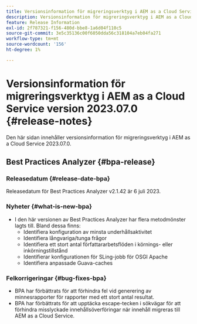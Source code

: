 ```yaml
---
title: Versionsinformation för migreringsverktyg i AEM as a Cloud Service version 2023.07.0
description: Versionsinformation för migreringsverktyg i AEM as a Cloud Service version 2023.07.0
feature: Release Information
exl-id: 2f787321-f156-480d-bbe8-1a6d04f110c5
source-git-commit: 3e5c35136c00f6050dda56c318104a7eb04fa271
workflow-type: tm+mt
source-wordcount: '156'
ht-degree: 1%

---
```


# Versionsinformation för migreringsverktyg i AEM as a Cloud Service version 2023.07.0 {#release-notes}

Den här sidan innehåller versionsinformation för migreringsverktyg i AEM as a Cloud Service 2023.07.0.

## Best Practices Analyzer {#bpa-release}

### Releasedatum {#release-date-bpa}

Releasedatum för Best Practices Analyzer v2.1.42 är 6 juli 2023.

### Nyheter {#what-is-new-bpa}

* I den här versionen av Best Practices Analyzer har flera metodmönster lagts till. Bland dessa finns:
   * Identifiera konfiguration av minsta underhållsaktivitet
   * Identifiera långvariga/tunga frågor
   * Identifiera ett stort antal författararbetsflöden i körnings- eller inkörningstillstånd
   * Identifierar konfigurationen för SLing-jobb för OSGI Apache
   * Identifiera anpassade Guava-caches

### Felkorrigeringar {#bug-fixes-bpa}

* BPA har förbättrats för att förhindra fel vid generering av minnesrapporter för rapporter med ett stort antal resultat.
* BPA har förbättrats för att upptäcka escape-tecken i sökvägar för att förhindra misslyckade innehållsöverföringar när innehåll migreras till AEM as a Cloud Service.
